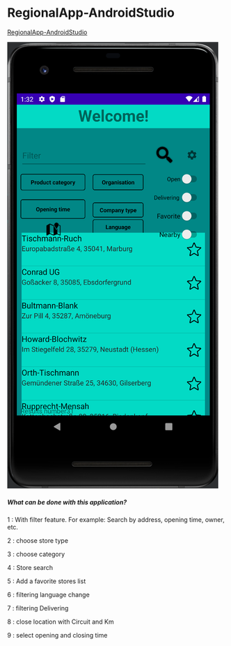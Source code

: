 # RegionalApp-AndroidStudio
[RegionalApp-AndroidStudio](TestDoc.pdf)




![Screenshot](ss.png)

##### What can be done with this application?  ########
1 : With filter feature. For example: Search by address, opening time, owner, etc.

2 : choose store type

3 : choose category

4 : Store search

5 : Add a favorite stores list

6 : filtering language change

7 : filtering  Delivering

8 : close location with Circuit and Km

9 : select opening and closing time

